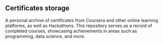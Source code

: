 ## Certificates storage
A personal archive of certificates from Coursera and other online learning platforms, as well as Hackathons. This repository serves as a record of completed courses, showcasing achievements in areas such as programming, data science, and more.
